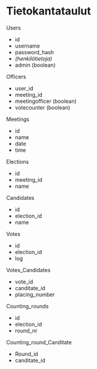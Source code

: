 # Tietokantataulut

Users
- id
- username
- password_hash
- *(henkilötietoja)*
- admin (boolean)

Officers
- user_id
- meeting_id
- meetingofficer (boolean)
- votecounter (boolean)

Meetings
- id
- name
- date
- time

Elections
- id
- meeting_id
- name

Candidates
- id
- election_id
- name

Votes
- id
- election_id
- log

Votes_Candidates
- vote_id
- canditate_id
- placing_number

Counting_rounds
- id
- election_id
- round_nr

Counting_round_Canditate
- Round_id
- canditate_id

